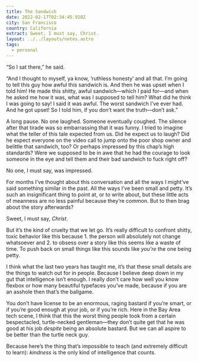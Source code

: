 ```yaml
---
title: The Sandwich
date: 2022-02-17T02:34:45.918Z
city: San Francisco
country: California
extract: Sweet, I must say, Christ.
layout: ../../layouts/notes.astro
tags:
  - personal
---
```

“So I sat there,” he said. 

“And I thought to myself, ya know, ‘ruthless honesty’ and all that. I’m going to tell this guy how awful this sandwich is. And then he was upset when I told him! He made this shitty, awful sandwich—which I paid for—and when he asked me how it was, what was I supposed to tell him? What did he think I was going to say! I said it was awful. The worst sandwich I’ve ever had. And he got upset! So I told him, if you don’t want the truth—don’t ask.”

A long pause. No one laughed. Someone eventually coughed. The silence after that tirade was so embarrassing that it was funny. I tried to imagine what the teller of this tale expected from us. Did he expect us to laugh? Did he expect everyone on the video call to jump onto the poor shop owner and belittle that sandwich, too? Or perhaps impressed by this chap’s high standards? Were we supposed to be in awe that he had the courage to look someone in the eye and tell them and their bad sandwich to fuck right off?

No one, I must say, was impressed.

For months I’ve thought about this conversation and all the ways I might’ve said something similar in the past. All the ways I’ve been small and petty. It’s such an insignificant thing to point at, or to write about, but these little acts of meanness are no less painful because they’re common. But to then brag about the story afterwards? 

Sweet, I must say, _Christ_.

But it’s the kind of cruelty that we let go. It’s really difficult to confront shitty, toxic behavior like this because 1. the person will absolutely not change whatsoever and 2. to obsess over a story like this seems like a waste of time. To push back on small things like this sounds like _you’re_ the one being petty.

I think what the last two years has taught me, it’s that these small details are the things to watch out for in people. Because I believe deep down in my gut that intelligence isn’t enough. I really don’t care how well you know flexbox or how many beautiful typefaces you’ve made, because if you are an asshole then that’s the ballgame. 

You don’t have license to be an enormous, raging bastard if you’re smart, or if you’re good enough at your job, or if you’re rich. Here in the Bay Area tech scene, I think that this the worst thing people took from a certain bespectacled, turtle-necked gentleman—they don’t quite get that he was good at his job _despite_ being an absolute bastard. But we can all aspire to be better than the turtle neck guy. 

Because here’s the thing that’s impossible to teach (and extremely difficult to learn): _kindness_ is the only kind of intelligence that counts.